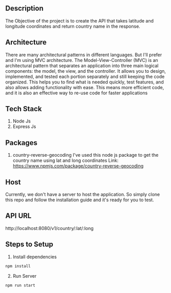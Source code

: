 ## Description 
The Objective of the project is to create the API that takes latitude and longitude coordinates and return country name in the response. 

## Architecture
There are many architectural patterns in different languages. But I'll prefer and I'm using MVC architecture. The Model-View-Controller (MVC) is an architectural pattern that separates an application into three main logical components: the model, the view, and the controller.  It allows you to design, implemented, and tested each portion separately and still keeping the code organized. This helps you to find what is needed quickly, test features, and also allows adding functionality with ease. This means more efficient code, and it is also an effective way to re-use code for faster applications

## Tech Stack

1. Node Js
2. Express Js

## Packages

1. country-reverse-geocoding
I've used this node js package to get the country name using lat and long coordinates
Link: https://www.npmjs.com/package/country-reverse-geocoding

## Host
Currently, we don't have a server to host the application. So simply clone this repo and follow the installation guide and it's ready for you to test.

## API URL
http://localhost:8080/v1/country/:lat/:long

## Steps to Setup

1. Install dependencies

```bash
npm install
```

2. Run Server

```bash
npm run start
```

